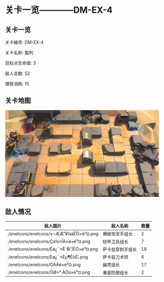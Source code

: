 # 关卡一览————DM-EX-4


## 关卡一览

关卡编号: DM-EX-4

关卡名称: 裁判

目标点生命值: 3

敌人总数: 52

理智消耗: 15


## 关卡地图
![DM-EX-4](./oprMap/DM-EX-4.png)

## 敌人情况

| 敌人图片 | 敌人名称 | 数量  |
|---------|-----|-----|
| ./eneIcons/eneIcons/±¬ÆÆ¹¥¼áÊÖ×é³¤.png| 爆破攻坚手组长  |   2  |
| ./eneIcons/eneIcons/Çá¼×ÎÀ±ø×é³¤.png| 轻甲卫兵组长  |   7  |
| ./eneIcons/eneIcons/Èø¿¨×È´©´ÌÊÖ×é³¤.png| 萨卡兹穿刺手组长  |   18  |
| ./eneIcons/eneIcons/Èø¿¨×Èµ¶ÊõÊ¦.png| 萨卡兹刀术师  |   6  |
| ./eneIcons/eneIcons/ÓÄÁé×é³¤.png| 幽灵组长  |   17  |
| ./eneIcons/eneIcons/ÖØ×°·ÀÓù×é³¤.png| 重装防御组长  |   2  |
